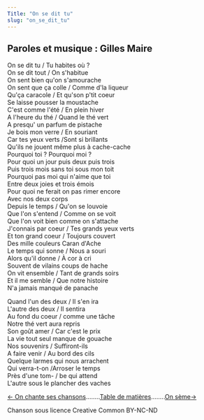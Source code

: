 ```yaml
---
Title: "On se dit tu"
slug: "on_se_dit_tu"
---
```


##  Paroles et musique : Gilles Maire
On se dit tu / Tu habites où ?  
On se dit tout / On s'habitue  
On sent bien qu'on s'amourache  
On sent que ça colle / Comme d'la liqueur  
Qu'ça caracole / Et qu'son p'tit coeur  
Se laisse pousser la moustache  
C'est comme l'été / En plein hiver  
A l'heure du thé / Quand le thé vert  
A presqu' un parfum de pistache  
Je bois mon verre / En souriant  
Car tes yeux verts /Sont si brillants  
Qu'ils ne jouent même plus à cache-cache  
Pourquoi toi ? Pourquoi moi ?  
Pour quoi un jour puis deux puis trois  
Puis trois mois sans toi sous mon toit  
Pourquoi pas moi qui n'aime que toi  
Entre deux joies et trois émois  
Pour quoi ne ferait on pas rimer encore  
Avec nos deux corps  
Depuis le temps / Qu'on se louvoie  
Que l'on s'entend / Comme on se voit  
Que l'on voit bien comme on s'attache  
J'connais par coeur / Tes grands yeux verts  
Et ton grand coeur / Toujours couvert  
Des mille couleurs Caran d'Ache  
Le temps qui sonne / Nous a souri  
Alors qu'il donne / À cor à cri  
Souvent de vilains coups de hache  
On vit ensemble / Tant de grands soirs  
Et il me semble / Que notre histoire  
N'a jamais manqué de panache  
  
Quand l'un des deux / Il s'en ira  
L'autre des deux / Il sentira  
Au fond du coeur / comme une tâche  
Notre thé vert aura repris  
Son goût amer / Car c'est le prix  
La vie tout seul manque de gouache  
Nos souvenirs / Suffiront-ils  
A faire venir / Au bord des cils  
Quelque larmes qui nous arrachent  
Qui verra-t-on /Arroser le temps  
Près d'une tom- / be qui attend  
L'autre sous le plancher des vaches  


[← On chante ses chansons](../on_chante_ses_chansons)........[Table de matières](..)........[On sème→](../on_sème)


Chanson sous licence Creative Common BY-NC-ND
